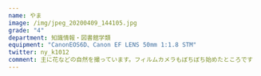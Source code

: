 ```yaml
---
name: やま
image: /img/jpeg_20200409_144105.jpg
grade: "4"
department: 知識情報・図書館学類
equipment: "CanonEOS6D、Canon EF LENS 50mm 1:1.8 STM"
twitter: ny_k1012
comment: 主に花などの自然を撮っています。フィルムカメラもぼちぼち始めたところです
---
```

